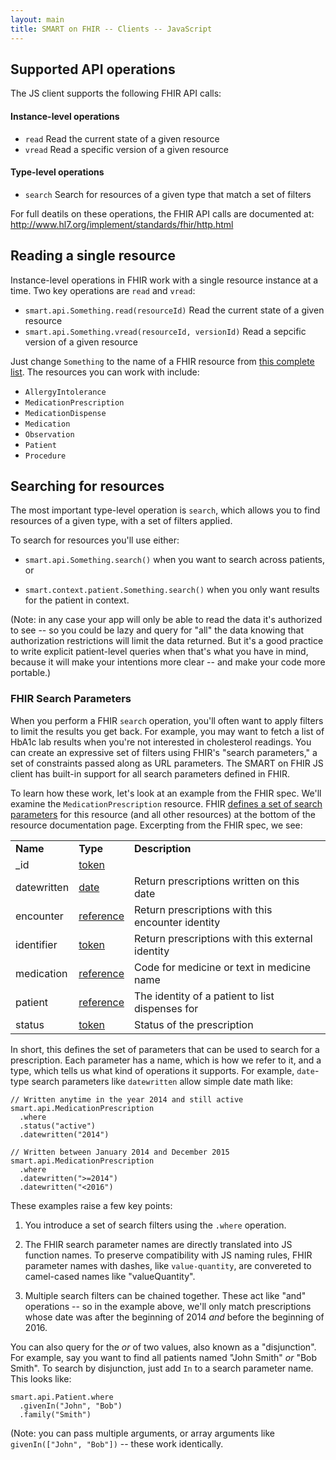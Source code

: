 ```yaml
---
layout: main
title: SMART on FHIR -- Clients -- JavaScript
---
```


## Supported API operations

The JS client supports the following FHIR API calls:

#### Instance-level operations

* `read`  Read the current state of a given resource
* `vread` Read a specific version of a given resource

#### Type-level operations

* `search` Search for resources of a given type that match a set of filters

For full deatils on these operations, the FHIR API calls are documented at:
http://www.hl7.org/implement/standards/fhir/http.html

## Reading a single resource

Instance-level operations in FHIR work with a single resource instance at a
time. Two key operations are `read` and `vread`:

  * `smart.api.Something.read(resourceId)`  Read the current state of a given resource
  * `smart.api.Something.vread(resourceId, versionId)`  Read a sepcific version of a given resource

Just change `Something` to the name of a FHIR resource from [this complete
list](http://www.hl7.org/implement/standards/fhir/resourcelist.html). The
resources you can work with include:

* `AllergyIntolerance`
* `MedicationPrescription`
* `MedicationDispense`
* `Medication`
* `Observation`
* `Patient`
* `Procedure`

## Searching for resources

The most important type-level operation is `search`, which allows you to find
resources of a given type, with a set of filters applied.

To search for resources you'll use either:

 * `smart.api.Something.search()`  when you want to search across patients, or

 * `smart.context.patient.Something.search()` when you only want results for the patient in context.

(Note: in any case your app will only be able to read the data it's
authorized to see -- so you could be lazy and query for "all" the data knowing
that authorization restrictions will limit the data returned. But it's a good
practice to write explicit patient-level queries when that's what you have in
mind, because it will make your intentions more clear -- and make your code
more portable.)

### FHIR Search Parameters

When you perform a FHIR `search` operation, you'll often want to apply filters
to limit the results you get back. For example, you may want to fetch a list of
HbA1c lab results when you're not interested in cholesterol readings.  You can
create an expressive set of filters using FHIR's "search parameters," a set of
constraints passed along as URL parameters. The SMART on FHIR JS client has
built-in support for all search parameters defined in FHIR.

To learn how these work, let's look at an example from the FHIR spec. We'll
examine the `MedicationPrescription` resource.  FHIR [defines a set of search
parameters](http://www.hl7.org/implement/standards/fhir/medicationprescription.html#search)
for this resource (and all other resources) at the bottom of the resource
documentation page. Excerpting from the FHIR spec, we see:

<table class="list">
  <tr>
    <td><b>Name</b>
    </td>
    <td><b>Type</b>
    </td>
    <td><b>Description</b>
    </td>
  </tr>
  <tr>
    <td>_id</td>
    <td><a href="http://www.hl7.org/implement/standards/fhir/search.html#token">token</a>
    </td>
    <td/>
  </tr>
  <tr>
    <td>datewritten</td>
    <td><a href="http://www.hl7.org/implement/standards/fhir/search.html#date">date</a>
    </td>
    <td>Return prescriptions written on this date</td>
  </tr>
  <tr>
    <td>encounter</td>
    <td><a href="http://www.hl7.org/implement/standards/fhir/search.html#reference">reference</a>
    </td>
    <td>Return prescriptions with this encounter identity</td>
  </tr>
  <tr>
    <td>identifier</td>
    <td><a href="http://www.hl7.org/implement/standards/fhir/search.html#token">token</a>
    </td>
    <td>Return prescriptions with this external identity</td>
  </tr>
  <tr>
    <td>medication</td>
    <td><a href="http://www.hl7.org/implement/standards/fhir/search.html#reference">reference</a>
    </td>
    <td>Code for medicine or text in medicine name</td>
  </tr>
  <tr>
    <td>patient</td>
    <td><a href="http://www.hl7.org/implement/standards/fhir/search.html#reference">reference</a>
    </td>
    <td>The identity of a patient to list dispenses for</td>
  </tr>
  <tr>
    <td>status</td>
    <td><a href="http://www.hl7.org/implement/standards/fhir/search.html#token">token</a>
    </td>
    <td>Status of the prescription</td>
  </tr>
</table>

In short, this defines the set of parameters that can be used to search for a
prescription. Each parameter has a name, which is how we refer to it, and a
type, which tells us what kind of operations it supports. For example,
`date`-type search parameters like `datewritten` allow simple date math like:

```
// Written anytime in the year 2014 and still active
smart.api.MedicationPrescription
  .where
  .status("active")
  .datewritten("2014")

// Written between January 2014 and December 2015
smart.api.MedicationPrescription
  .where
  .datewritten(">=2014")
  .datewritten("<2016")
```

These examples raise a few key points:

1. You introduce a set of search filters using the `.where` operation.

2. The FHIR search parameter names are directly translated into JS function
names. To preserve compatibility with JS naming rules, FHIR parameter names
with dashes, like `value-quantity`, are convereted to camel-cased names like
"valueQuantity".

3. Multiple search filters can be chained together. These act like "and"
operations -- so  in the example above, we'll only match prescriptions whose
date was after the beginning of 2014 *and* before the beginning of 2016.

You can also query for  the *or* of two values, also known as a "disjunction".
For example, say you want to find all patients named "John Smith" *or* "Bob
Smith". To search by disjunction, just add `In` to a search parameter name.
This looks like:

```
smart.api.Patient.where
  .givenIn("John", "Bob")
  .family("Smith")
```

(Note: you can pass multiple arguments, or array arguments like
`givenIn(["John", "Bob"])` -- these work identically.
